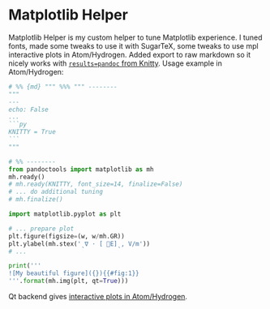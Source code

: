 # Matplotlib Helper

Matplotlib Helper is my custom helper to tune Matplotlib experience. I tuned fonts, made some tweaks to use it with SugarTeX, some tweaks to use mpl interactive plots in Atom/Hydrogen. Added export to raw markdown so it nicely works with [`results=pandoc` from Knitty](https://github.com/kiwi0fruit/knitty/blob/master/knitty.md#22-results-pandoc-chunk-option). Usage example in Atom/Hydrogen:

`````py
# %% {md} """ %%% """ --------
"""
---
echo: False
...
```py
KNITTY = True
```
"""

# %% --------
from pandoctools import matplotlib as mh
mh.ready()
# mh.ready(KNITTY, font_size=14, finalize=False)
# ... do additional tuning
# mh.finalize()

import matplotlib.pyplot as plt

# ... prepare plot
plt.figure(figsize=(w, w/mh.GR))
plt.ylabel(mh.stex('ˎ∇ ⋅ [ ⃗E]ˎ, V/m'))
# ...

print('''
![My beautiful figure]({}){{#fig:1}}
'''.format(mh.img(plt, qt=True)))
`````
Qt backend gives [interactive plots in Atom/Hydrogen](https://nteract.gitbooks.io/hydrogen/docs/Usage/Examples.html#interactive-plots-using-matplotlib).
